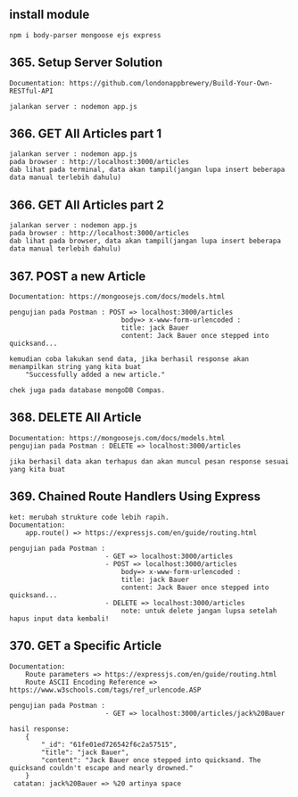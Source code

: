 ## install module

    npm i body-parser mongoose ejs express

## 365. Setup Server Solution

    Documentation: https://github.com/londonappbrewery/Build-Your-Own-RESTful-API

    jalankan server : nodemon app.js

## 366. GET All Articles part 1

    jalankan server : nodemon app.js
    pada browser : http://localhost:3000/articles
    dab lihat pada terminal, data akan tampil(jangan lupa insert beberapa data manual terlebih dahulu)

## 366. GET All Articles part 2

    jalankan server : nodemon app.js
    pada browser : http://localhost:3000/articles
    dab lihat pada browser, data akan tampil(jangan lupa insert beberapa data manual terlebih dahulu)

## 367. POST a new Article

    Documentation: https://mongoosejs.com/docs/models.html

    pengujian pada Postman : POST => localhost:3000/articles
                                body=> x-www-form-urlencoded :
                                title: jack Bauer
                                content: Jack Bauer once stepped into quicksand...

    kemudian coba lakukan send data, jika berhasil response akan menampilkan string yang kita buat
        "Successfully added a new article."

    chek juga pada database mongoDB Compas.

## 368. DELETE All Article

    Documentation: https://mongoosejs.com/docs/models.html
    pengujian pada Postman : DELETE => localhost:3000/articles

    jika berhasil data akan terhapus dan akan muncul pesan response sesuai yang kita buat

## 369. Chained Route Handlers Using Express

    ket: merubah strukture code lebih rapih.
    Documentation:
        app.route() => https://expressjs.com/en/guide/routing.html

    pengujian pada Postman :
                            - GET => localhost:3000/articles
                            - POST => localhost:3000/articles
                                body=> x-www-form-urlencoded :
                                title: jack Bauer
                                content: Jack Bauer once stepped into quicksand...
                            - DELETE => localhost:3000/articles
                                note: untuk delete jangan lupsa setelah hapus input data kembali!

## 370. GET a Specific Article

    Documentation:
        Route parameters => https://expressjs.com/en/guide/routing.html
        Route ASCII Encoding Reference => https://www.w3schools.com/tags/ref_urlencode.ASP

    pengujian pada Postman :
                            - GET => localhost:3000/articles/jack%20Bauer

    hasil response:
        {
            "_id": "61fe01ed726542f6c2a57515",
            "title": "jack Bauer",
            "content": "Jack Bauer once stepped into quicksand. The quicksand couldn't escape and nearly drowned."
        }
     catatan: jack%20Bauer => %20 artinya space
